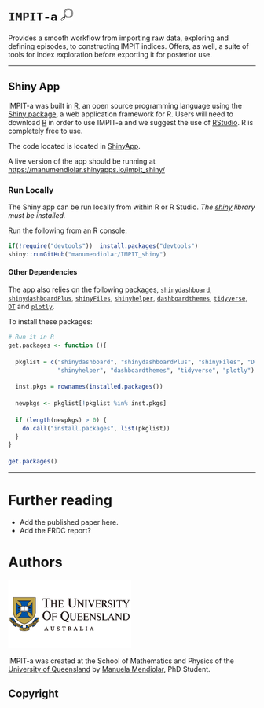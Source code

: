 # `IMPIT-a` <img src="www/images/icon_explore_2.svg" width="25" height="25">
Provides a smooth workflow from importing raw data, exploring and defining episodes, to constructing IMPIT indices. Offers, as well, a suite of tools for index exploration before exporting it for posterior use. 

-----

## Shiny App

IMPIT-a was built in [R](https://www.r-project.org), an open source programming language using the [Shiny package](https://shiny.rstudio.com), a web application framework for R. Users will need to download [R](https://cran.uni-muenster.de/) in order to use IMPIT-a and we suggest the use of [RStudio](https://www.rstudio.com). R is completely free to use. 

The code located is located in [ShinyApp](/https://github.com/manumendiolar/IMPIT_shiny).

A live version of the app should be running at
<https://manumendiolar.shinyapps.io/impit_shiny/>

### Run Locally

The Shiny app can be run locally from within R or R Studio. *The [shiny](https://shiny.rstudio.com/) library must be installed.*

Run the following from an R console:
``` r
if(!require("devtools"))  install.packages("devtools")
shiny::runGitHub("manumendiolar/IMPIT_shiny")
```

#### Other Dependencies

The app also relies on the following packages,
[`shinydashboard`](https://dplyr.tidyverse.org/),
[`shinydashboardPlus`](https://cran.r-project.org/web/packages/XML/index.html),
[`shinyFiles`](https://cran.r-project.org/web/packages/rvest/),
[`shinyhelper`](https://cran.r-project.org/web/packages/rvest/),
[`dashboardthemes`](https://cran.r-project.org/web/packages/stringr/vignettes/stringr.html),
[`tidyverse`](https://cran.r-project.org/web/packages/rvest/),
[`DT`](https://cran.r-project.org/web/packages/rvest/) and
[`plotly`](https://cran.r-project.org/web/packages/rvest/).


To install these packages:
``` r
# Run it in R
get.packages <- function (){

  pkglist = c("shinydashboard", "shinydashboardPlus", "shinyFiles", "DT",
              "shinyhelper", "dashboardthemes", "tidyverse", "plotly")

  inst.pkgs = rownames(installed.packages())

  newpkgs <- pkglist[!pkglist %in% inst.pkgs]

  if (length(newpkgs) > 0) {
    do.call("install.packages", list(pkglist))
  }
}

get.packages()
```
-----

<!--## R Package

The code located in [Rlib](/Rlib) contains an R package named
`dublinRTPI`. This can be installed using the `devtools` package.

The package contains functions to retrieve live info for Dart and Dublin
Bus. A light version of the main shiny app is also included in the
package.

``` r
# install.packages("devtools")
devtools::install_github("manumendiolar/IMPIT_shiny", subdir = "Rlib")

 # Get info about bus stop number 334
dublinRTPI::db_info(334)

 # Run shiny app
dublinRTPI::runShiny()
```




<!--### Input variables for **IMPIT-a**

#### Environmental signal data
| Variable             	| Detail                                                                           	|
|----------------------	|----------------------------------------------------------------------------------	|
| ddtime | Time variable. Could be year, month or day and it should be in the format YYYY-MM-DD. |
| EnvSignal | Environmental signal |

#### Episodes data
| Variable             	| Detail                                                                           	|
|----------------------	|----------------------------------------------------------------------------------	|
| event_no | Number to identify the event / Unique identifier for the event. |
| duration | Duration of the event. |
| date_start | Date when the event starts. |
| date_peak | Date when the event attains its maximum intensity. |
| date_end | Date when the event ends. |
| intensity_mean | Mean value. |
| intensity_median | Median value.  |
| intensity_max | Maximum value. |
| intensity_min | Minimum value.  |
| intensity_log | Natural logarithm of the sum. |


#### IMPIT index data
| Variable             	| Detail                                                                           	|
|----------------------	|----------------------------------------------------------------------------------	|
| Memory | Time window memory. |
| Intensity | Intensity function. |
| $a$ | Parameter associated with *Persistence* importance weight.|
| $b$ | Parameter associated with *Recency* importance weight. Dampening parameter. |
| $c$ | Parameter associated with *Recency* importance weight. |
| $d$ | Parameter associated with *Timing* importance weight. |
-->

# Further reading

* Add the published paper here.
* Add the FRDC report?

# Authors

<img src="www/images/UQ_logo.png" width="250"/> 

IMPIT-a was created at the School of Mathematics and Physics of the [University of Queensland](https://www.uq.edu.au/) by [Manuela Mendiolar](https://smp.uq.edu.au/profile/8282/manuela-mendiolar), PhD Student.

## Copyright
<!--[![License](https://img.shields.io/badge/Licence-GPL%20v2.0-orange.svg)](link)
IMPIT-a is licensed under the [GNU General Public License (GPL) v2.0](link). In a nutshell, this means that this package:

- May be used for commercial purposes

- May be used for private purposes

- May be modified, although:

  - Modifications **must** be released under the same license when distributing the package
  - Changes made to the code **must** be documented

- May be distributed, although:

  - Source code **must** be made available when the package is distributed
  - A copy of the license and copyright notice **must** be included.

- Comes with a LIMITATION of liability

- Comes with NO warranty-->
